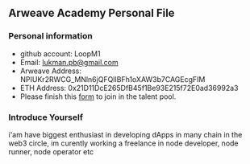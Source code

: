 ## Arweave Academy Personal File

### Personal information

- github account: LoopM1
- Email: lukman.pb@gmail.com
- Arweave Address: NPIUKr2RWCG_MNln6jQFQlIBFh1oXAW3b7CAGEcgFIM
- ETH Address: 0x21D11DcE265DfB45f1Be93E215f72E0ad36992a3
- Please finish this [form](https://docs.google.com/forms/d/e/1FAIpQLSfWA5fIIcBgmRppm3jNz5vmf9Mai_QMVil-2pO4r7YKn_Zhtw/viewform?usp=sf_link) to join in the talent pool.

### Introduce Yourself
 i'am have biggest enthusiast in developing dApps in many chain in the web3 circle, im curently working a freelance in node developer, node runner, node operator etc
